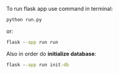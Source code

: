 To run flask app use command in terminal:

```cmd
python run.py
```
or:
```cmd
flask --app run run
```

Also in order do **initialize database**:
```cmd
flask --app run init-db
```